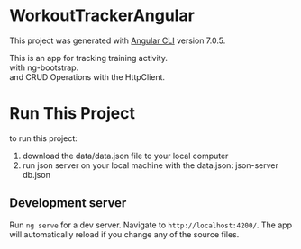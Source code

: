 # WorkoutTrackerAngular

This project was generated with [Angular CLI](https://github.com/angular/angular-cli) version 7.0.5.

This is an app for tracking training activity.<br>
with ng-bootstrap.<br> and CRUD Operations with the HttpClient.<br>

# Run This Project
to run this project:
1. download the data/data.json file to your local computer 
2. run json server on your local machine with the data.json: json-server db.json

## Development server

Run `ng serve` for a dev server. Navigate to `http://localhost:4200/`. The app will automatically reload if you change any of the source files.
